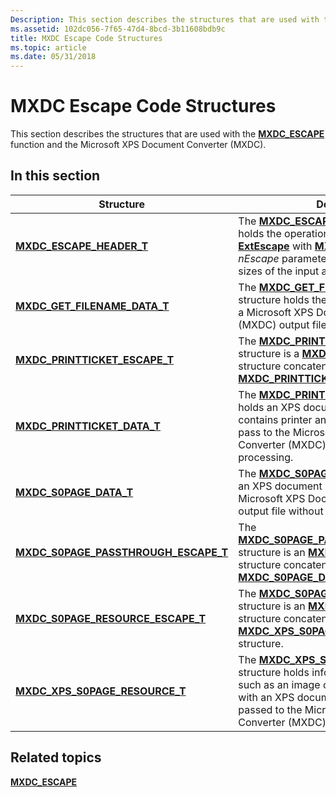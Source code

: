 ```yaml
---
Description: This section describes the structures that are used with the MXDC\_ESCAPE function and the Microsoft XPS Document Converter (MXDC).
ms.assetid: 102dc056-7f65-47d4-8bcd-3b11608bdb9c
title: MXDC Escape Code Structures
ms.topic: article
ms.date: 05/31/2018
---
```


# MXDC Escape Code Structures

This section describes the structures that are used with the [**MXDC\_ESCAPE**](mxdc-escape.md) function and the Microsoft XPS Document Converter (MXDC).

## In this section



| Structure                                                                              | Description                                                                                                                                                                                                                                                                          |
|----------------------------------------------------------------------------------------|--------------------------------------------------------------------------------------------------------------------------------------------------------------------------------------------------------------------------------------------------------------------------------------|
| [**MXDC\_ESCAPE\_HEADER\_T**](mxdcescapeheader.md)<br/>                         | The [**MXDC\_ESCAPE\_HEADER\_T**](/windows/desktop/printdocs/mxdcescapeheader) structure holds the operation code for a call to [**ExtEscape**](/windows/desktop/api/Wingdi/nf-wingdi-extescape) with [**MXDC\_ESCAPE**](mxdc-escape.md) as the *nEscape* parameter. It also provides the sizes of the input and output buffers.<br/>  |
| [**MXDC\_GET\_FILENAME\_DATA\_T**](mxdcgetfilenamedata.md)<br/>                 | The [**MXDC\_GET\_FILENAME\_DATA\_T**](/windows/desktop/printdocs/mxdcgetfilenamedata) structure holds the full path and file name of a Microsoft XPS Document Converter (MXDC) output file.<br/>                                                                                                     |
| [**MXDC\_PRINTTICKET\_ESCAPE\_T**](mxdcprintticketescape.md)<br/>               | The [**MXDC\_PRINTTICKET\_ESCAPE\_T**](mxdcprintticketescape.md) structure is a [**MXDC\_ESCAPE\_HEADER\_T**](mxdcescapeheader.md) structure concatenated with a [**MXDC\_PRINTTICKET\_DATA\_T**](mxdcprintticketpassthrough.md) structure.<br/>                            |
| [**MXDC\_PRINTTICKET\_DATA\_T**](mxdcprintticketpassthrough.md)<br/>            | The [**MXDC\_PRINTTICKET\_DATA\_T**](/windows/desktop/printdocs/mxdcprintticketpassthrough) structure holds an XPS document print ticket, which contains printer and print job settings, to pass to the Microsoft XPS Document Converter (MXDC) output file without any processing.<br/>              |
| [**MXDC\_S0PAGE\_DATA\_T**](mxdcs0pagedata.md)<br/>                             | The [**MXDC\_S0PAGE\_DATA\_T**](/windows/desktop/printdocs/mxdcs0pagedata) structure holds an XPS document page to be passed to the Microsoft XPS Document Converter (MXDC) output file without any processing.<br/>                                                                                  |
| [**MXDC\_S0PAGE\_PASSTHROUGH\_ESCAPE\_T**](mxdcs0pagepassthroughescape.md)<br/> | The [**MXDC\_S0PAGE\_PASSTHROUGH\_ESCAPE\_T**](/windows/desktop/printdocs/mxdcs0pagepassthroughescape) structure is an [**MXDC\_ESCAPE\_HEADER\_T**](mxdcescapeheader.md) structure concatenated with an [**MXDC\_S0PAGE\_DATA\_T**](mxdcs0pagedata.md) structure.<br/>                             |
| [**MXDC\_S0PAGE\_RESOURCE\_ESCAPE\_T**](mxdcs0pageresourceescape.md)<br/>       | The [**MXDC\_S0PAGE\_RESOURCE\_ESCAPE\_T**](/windows/desktop/printdocs/mxdcs0pageresourceescape) structure is an [**MXDC\_ESCAPE\_HEADER\_T**](mxdcescapeheader.md) structure concatenated with an [**MXDC\_XPS\_S0PAGE\_RESOURCE\_T**](mxdcxpss0pageresource.md) structure.<br/>                   |
| [**MXDC\_XPS\_S0PAGE\_RESOURCE\_T**](mxdcxpss0pageresource.md)<br/>             | The [**MXDC\_XPS\_S0PAGE\_RESOURCE\_T**](/windows/desktop/printdocs/mxdcxpss0pageresource) structure holds information about a resource, such as an image or font, that is associated with an XPS document page, and is to be passed to the Microsoft XPS Document Converter (MXDC) output file.<br/> |



 

## Related topics

<dl> <dt>

[**MXDC\_ESCAPE**](mxdc-escape.md)
</dt> </dl>

 

